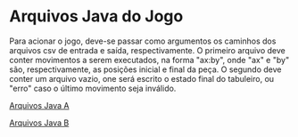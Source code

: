 # Arquivos Java do Jogo

Para acionar o jogo, deve-se passar como argumentos os caminhos dos arquivos csv de entrada e saída, respectivamente. O primeiro arquivo deve conter movimentos
a serem executados, na forma "ax:by", onde "ax" e "by" são, respectivamente, as posições inicial e final da peça. O segundo deve conter um arquivo vazio, 
one será escrito o estado final do tabuleiro, ou "erro" caso o último movimento seja inválido.

[Arquivos Java A](src/mc322/lab05a)

[Arquivos Java B](src/mc322/lab05b)
